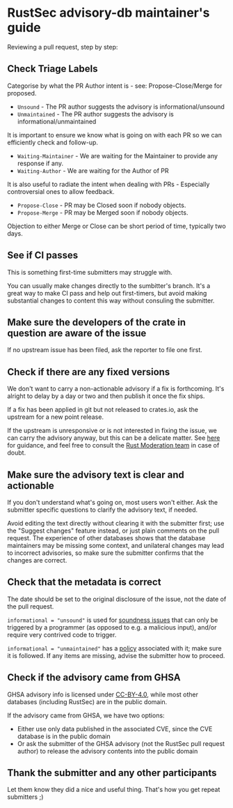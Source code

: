 # RustSec advisory-db maintainer's guide

Reviewing a pull request, step by step:

## Check Triage Labels

Categorise by what the PR Author intent is - see: Propose-Close/Merge for proposed.

- `Unsound` - The PR author suggests the advisory is informational/unsound
- `Unmaintained` - The PR author suggests the advisory is informational/unmaintained

It is important to ensure we know what is going on with each PR so we can efficiently check and follow-up.

- `Waiting-Maintainer` - We are waiting for the Maintainer to provide any response if any.
- `Waiting-Author` - We are waiting for the Author of PR

It is also useful to radiate the intent when dealing with PRs - Especially controversial ones to allow feedback.

- `Propose-Close` - PR may be Closed soon if nobody objects.
- `Propose-Merge` - PR may be Merged soon if nobody objects.

Objection to either Merge or Close can be short period of time, typically two days.

## See if CI passes

This is something first-time submitters may struggle with.
 
You can usually make changes directly to the sumbitter's branch. It's a great way to make CI pass and help out first-timers, but avoid making substantial changes to content this way without consuling the submitter.

## Make sure the developers of the crate in question are aware of the issue

If no upstream issue has been filed, ask the reporter to file one first.

## Check if there are any fixed versions
We don't want to carry a non-actionable advisory if a fix is forthcoming. It's alright to delay by a day or two and then publish it once the fix ships.

If a fix has been applied in git but not released to crates.io, ask the upstream for a new point release.

If the upstream is unresponsive or is not interested in fixing the issue, we can carry the advisory anyway, but this can be a delicate matter. See [here](https://github.com/rustsec/advisory-db/issues/1092) for guidance, and feel free to consult the [Rust Moderation team](https://www.rust-lang.org/governance/teams/moderation) in case of doubt.

## Make sure the advisory text is clear and actionable
If you don't understand what's going on, most users won't either. Ask the submitter specific questions to clarify the advisory text, if needed.

Avoid editing the text directly without clearing it with the submitter first; use the "Suggest changes" feature instead, or just plain comments on the pull request. The experience of other databases shows that the database maintainers may be missing some context, and unilateral changes may lead to incorrect advisories, so make sure the submitter confirms that the changes are correct.

## Check that the metadata is correct
The date should be set to the original disclosure of the issue, not the date of the pull request.

`informational = "unsound"` is used for [soundness issues](https://rust-lang.github.io/unsafe-code-guidelines/glossary.html#soundness-of-code--of-a-library) that can only be triggered by a programmer (as opposed to e.g. a malicious input), and/or require very contrived code to trigger.

`informational = "unmaintained"` has a [policy](https://github.com/rustsec/advisory-db/blob/main/HOWTO_UNMAINTAINED.md) associated with it; make sure it is followed. If any items are missing, advise the submitter how to proceed.

## Check if the advisory came from GHSA

GHSA advisory info is licensed under [CC-BY-4.0](https://docs.github.com/en/site-policy/github-terms/github-terms-for-additional-products-and-features#12-advisory-database), while most other databases (including RustSec) are in the public domain.

If the advisory came from GHSA, we have two options:

- Either use only data published in the associated CVE, since the CVE database is in the public domain
- Or ask the submitter of the GHSA advisory (not the RustSec pull request author) to release the advisory contents into the public domain


## Thank the submitter and any other participants

Let them know they did a nice and useful thing. That's how you get repeat submitters ;)
